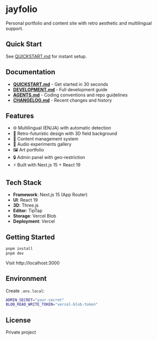 # jayfolio

Personal portfolio and content site with retro aesthetic and multilingual support.

## Quick Start

See [QUICKSTART.md](./QUICKSTART.md) for instant setup.

## Documentation

- **[QUICKSTART.md](./QUICKSTART.md)** - Get started in 30 seconds
- **[DEVELOPMENT.md](./DEVELOPMENT.md)** - Full development guide
- **[AGENTS.md](./AGENTS.md)** - Coding conventions and repo guidelines
- **[CHANGELOG.md](./CHANGELOG.md)** - Recent changes and history

## Features

- 🌐 Multilingual (EN/JA) with automatic detection
- 🎨 Retro-futuristic design with 3D field background
- 📝 Content management system
- 🎵 Audio experiments gallery
- 🖼️ Art portfolio
- 🔒 Admin panel with geo-restriction
- ⚡ Built with Next.js 15 + React 19

## Tech Stack

- **Framework**: Next.js 15 (App Router)
- **UI**: React 19
- **3D**: Three.js
- **Editor**: TipTap
- **Storage**: Vercel Blob
- **Deployment**: Vercel

## Getting Started

```bash
pnpm install
pnpm dev
```

Visit http://localhost:3000

## Environment

Create `.env.local`:
```bash
ADMIN_SECRET="your-secret"
BLOB_READ_WRITE_TOKEN="vercel-blob-token"
```

## License

Private project
